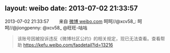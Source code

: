 layout: weibo
date: 2013-07-02 21:33:57
---
<meta name="referrer" content="no-referrer" />

2013-07-02 21:33:57  &nbsp;&nbsp;&nbsp;&nbsp;&nbsp;&nbsp; 来自 <a href="http://weibo.com/" rel="nofollow">微博 weibo.com</a>
呵呵//@xcv58_: 呵呵//@jiongpenny: @xcv58_ @旺旺-咕咕
>  该账号因被投诉违反《微博社区公约》的相关规定，现已无法查看。查看帮助 https://kefu.weibo.com/faqdetail?id=13216
